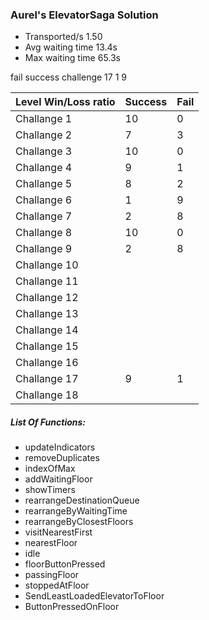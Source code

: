 ### Aurel's ElevatorSaga Solution

* Transported/s 1.50
* Avg waiting time 13.4s
* Max waiting time 65.3s

fail success
challenge 17 1 9

Level   Win/Loss ratio | Success | Fail
------------ | ------------- | ------------
Challange 1 | 10 | 0
Challange 2 | 7 | 3
Challange 3 | 10 | 0
Challange 4 | 9 | 1
Challange 5 | 8 | 2 
Challange 6 | 1 | 9
Challange 7 | 2 | 8
Challange 8 | 10 | 0
Challange 9 | 2 | 8
Challange 10 |  | 
Challange 11 |  | 
Challange 12 |  | 
Challange 13 |  | 
Challange 14 |  | 
Challange 15 |  | 
Challange 16 |  | 
Challange 17 | 9 | 1
Challange 18 |  | 

##### List Of Functions:
  * updateIndicators
  * removeDuplicates
  * indexOfMax
  * addWaitingFloor
  * showTimers
  * rearrangeDestinationQueue
  * rearrangeByWaitingTime
  * rearrangeByClosestFloors
  * visitNearestFirst
  * nearestFloor
  * idle
  * floorButtonPressed
  * passingFloor
  * stoppedAtFloor
  * SendLeastLoadedElevatorToFloor
  * ButtonPressedOnFloor

